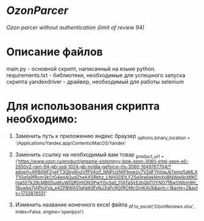 # *OzonParcer*
*Ozon parcer without authentication (limit of review 94)*

# Описание файлов
main.py - основной скрипт, написанный на языке python.
requirements.txt - библиотеки, необходимые для успешного запуска скрипта
yandexdriver - драйвер, необходимый для работы selenium

# Для использования скрипта необходимо:
1. Заменить путь к приложению яндекс браузер <sub> options.binary_location = '/Applications/Yandex.app/Contents/MacOS/Yandex' </sub>
2. Заменить ссылку на необходимый вам товар <sub> product_url = ('https://www.ozon.ru/product/jetgame-sistemnyy-blok-xeon-3060-intel-xeon-e5-2650v2-ram-64-gb-ssd-1024-gb-nvidia-geforce-rtx-3060-1649767704/?advert=AP8ANF2yeFT3QbyI6vzVfPV4zif_NNPUzf4tFbowzv7V2dFYhtqaJkTemq5aMLXT1Gqfa9fRvm3kCtG4eq4QudZheAXSRkhz_LNHGDEtLFZSe9ra6ekNmXpBNWqI9cMlKCrga55Tk29cMBG5udKuWtQR0HION3PwYGv3a0_1j1ATaSjrEzbQbTOYNO7fBwSWbm9H_18uwbs7jAPlxXVa_e4ZPBWAS1qhkK8fxNJ3gPcRGfROMcGmKAUb&avtc=1&avte=2&avts=1732876551' </sub>

3. Изменить название конечного excel фвйла <sub> df.to_excel('OzonReviews.xlsx', index=False, engine='openpyxl') </sub>
